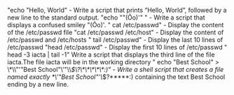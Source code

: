 "echo "Hello, World" - Write a script that prints “Hello, World”, followed by a new line to the standard output.
"echo "\"(Ôo)'" " - Write a script that displays a confused smiley "(Ôo)'.
" cat /etc/passwd" - Display the content of the /etc/passwd file
"cat /etc/passwd /etc/host" - Display the content of /etc/passwd and /etc/hosts
" tail /etc/passwd" - Display the last 10 lines of /etc/passwd
"head /etc/passwd" - Display the first 10 lines of /etc/passwd
" head -3 iacta | tail -1" Write a script that displays the third line of the file iacta.The file iacta will be in the working directory
" echo "Best School" > \\\*\\\\"'\"Best School\"\\'"\\\\*\$\\\?\\\*\\\*\\\*\\\*\\\*\:\)" - Write a shell script that creates a file named exactly \*\\'"Best School"\'\\*$\?\*\*\*\*\*:) containing the text Best School ending by a new line.  
